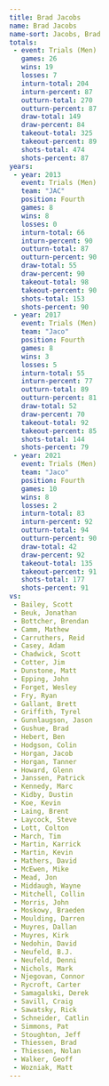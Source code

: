 ```yaml
---
title: Brad Jacobs
name: Brad Jacobs
name-sort: Jacobs, Brad
totals:
 - event: Trials (Men)
   games: 26
   wins: 19
   losses: 7
   inturn-total: 204
   inturn-percent: 87
   outturn-total: 270
   outturn-percent: 87
   draw-total: 149
   draw-percent: 84
   takeout-total: 325
   takeout-percent: 89
   shots-total: 474
   shots-percent: 87
years:
 - year: 2013
   event: Trials (Men)
   team: "JAC"
   position: Fourth
   games: 8
   wins: 8
   losses: 0
   inturn-total: 66
   inturn-percent: 90
   outturn-total: 87
   outturn-percent: 90
   draw-total: 55
   draw-percent: 90
   takeout-total: 98
   takeout-percent: 90
   shots-total: 153
   shots-percent: 90
 - year: 2017
   event: Trials (Men)
   team: "Jaco"
   position: Fourth
   games: 8
   wins: 3
   losses: 5
   inturn-total: 55
   inturn-percent: 77
   outturn-total: 89
   outturn-percent: 81
   draw-total: 52
   draw-percent: 70
   takeout-total: 92
   takeout-percent: 85
   shots-total: 144
   shots-percent: 79
 - year: 2021
   event: Trials (Men)
   team: "Jaco"
   position: Fourth
   games: 10
   wins: 8
   losses: 2
   inturn-total: 83
   inturn-percent: 92
   outturn-total: 94
   outturn-percent: 90
   draw-total: 42
   draw-percent: 92
   takeout-total: 135
   takeout-percent: 91
   shots-total: 177
   shots-percent: 91
vs:
 - Bailey, Scott
 - Beuk, Jonathan
 - Bottcher, Brendan
 - Camm, Mathew
 - Carruthers, Reid
 - Casey, Adam
 - Chadwick, Scott
 - Cotter, Jim
 - Dunstone, Matt
 - Epping, John
 - Forget, Wesley
 - Fry, Ryan
 - Gallant, Brett
 - Griffith, Tyrel
 - Gunnlaugson, Jason
 - Gushue, Brad
 - Hebert, Ben
 - Hodgson, Colin
 - Horgan, Jacob
 - Horgan, Tanner
 - Howard, Glenn
 - Janssen, Patrick
 - Kennedy, Marc
 - Kidby, Dustin
 - Koe, Kevin
 - Laing, Brent
 - Laycock, Steve
 - Lott, Colton
 - March, Tim
 - Martin, Karrick
 - Martin, Kevin
 - Mathers, David
 - McEwen, Mike
 - Mead, Jon
 - Middaugh, Wayne
 - Mitchell, Collin
 - Morris, John
 - Moskowy, Braeden
 - Moulding, Darren
 - Muyres, Dallan
 - Muyres, Kirk
 - Nedohin, David
 - Neufeld, B.J.
 - Neufeld, Denni
 - Nichols, Mark
 - Njegovan, Connor
 - Rycroft, Carter
 - Samagalski, Derek
 - Savill, Craig
 - Sawatsky, Rick
 - Schneider, Catlin
 - Simmons, Pat
 - Stoughton, Jeff
 - Thiessen, Brad
 - Thiessen, Nolan
 - Walker, Geoff
 - Wozniak, Matt
---
```

